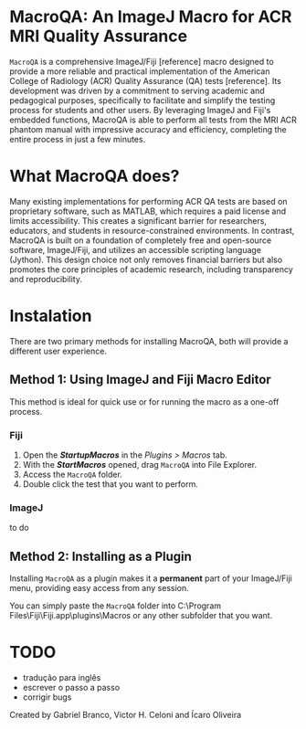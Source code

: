 # MacroQA: An ImageJ Macro for ACR MRI Quality Assurance
`MacroQA` is a comprehensive ImageJ/Fiji [reference] macro designed to provide a more reliable and practical implementation of the American College of Radiology (ACR) Quality Assurance (QA) tests [reference]. Its development was driven by a commitment to serving academic and pedagogical purposes, specifically to facilitate and simplify the testing process for students and other users. By leveraging ImageJ and Fiji's embedded functions, MacroQA is able to perform all tests from the MRI ACR phantom manual with impressive accuracy and efficiency, completing the entire process in just a few minutes.

# What MacroQA does?
Many existing implementations for performing ACR QA tests are based on proprietary software, such as MATLAB, which requires a paid license and limits accessibility. This creates a significant barrier for researchers, educators, and students in resource-constrained environments. In contrast, MacroQA is built on a foundation of completely free and open-source software, ImageJ/Fiji, and utilizes an accessible scripting language (Jython). This design choice not only removes financial barriers but also promotes the core principles of academic research, including transparency and reproducibility.

# Instalation
There are two primary methods for installing MacroQA, both will provide a different user experience.

## Method 1: Using ImageJ and Fiji Macro Editor
This method is ideal for quick use or for running the macro as a one-off process.

### Fiji
1. Open the ***StartupMacros*** in the *Plugins > Macros* tab.
2. With the ***StartMacros*** opened, drag `MacroQA` into File Explorer.
3. Access the `MacroQA` folder.
4. Double click the test that you want to perform.

### ImageJ
to do

## Method 2: Installing as a Plugin
Installing `MacroQA` as a plugin makes it a **permanent** part of your ImageJ/Fiji menu, providing easy access from any session.

You can simply paste the `MacroQA` folder into C:\Program Files\Fiji\Fiji.app\plugins\Macros or any other subfolder that you want.


# TODO
- tradução para inglês
- escrever o passo a passo
- corrigir bugs


Created by Gabriel Branco, Victor H. Celoni and Ícaro Oliveira
